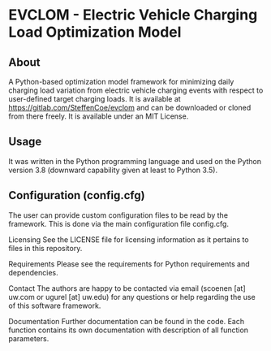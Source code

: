 # EVCLOM - Electric Vehicle Charging Load Optimization Model

## About
A Python-based optimization model framework for minimizing daily charging load variation from electric vehicle charging events with respect to user-defined target charging loads.
It is available at https://gitlab.com/SteffenCoe/evclom and can be downloaded or cloned from there freely. It is available under an MIT License.

## Usage
It was written in the Python programming language and used on the Python version 3.8 (downward capability given at least to Python 3.5).

## Configuration (config.cfg)
The user can provide custom configuration files to be read by the framework. This is done via the main configuration file config.cfg.

Licensing
See the LICENSE file for licensing information as it pertains to
files in this repository.

Requirements
Please see the requirements for Python requirements and dependencies.

Contact
The authors are happy to be contacted via email (scoenen [at] uw.com or ugurel [at] uw.edu) for any questions or help regarding the use of this software framework.

Documentation
Further documentation can be found in the code. Each function contains its own documentation with description of all function parameters.

